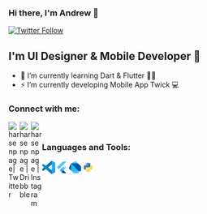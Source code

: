 ### Hi there, I'm Andrew 👋 


[![Twitter Follow](https://img.shields.io/twitter/follow/harsenpage?color=1DA1F2&logo=twitter&style=for-the-badge)](https://twitter.com/harsenpage)

## I'm UI Designer & Mobile Developer 👻

- 🌱 I’m currently learning Dart & Flutter 🐱‍💻
- ⚡ I’m currently developing Mobile App Twick 💻

### Connect with me:

[<img align="left" alt="harsenpage| Twitter" width="22px" src="https://cdn.jsdelivr.net/npm/simple-icons@v3/icons/twitter.svg" />](https://twitter.com/harsenpage)
[<img align="left" alt="harsenpage | Dribbble" width="22px" src="https://cdn.jsdelivr.net/npm/simple-icons@3.13.0/icons/dribbble.svg" />](https://dribbble.com/harsenpage)
[<img align="left" alt="harsenpage | Instagram" width="22px" src="https://cdn.jsdelivr.net/npm/simple-icons@v3/icons/instagram.svg" />](https://www.instagram.com/harsenpage/)

<br />

### Languages and Tools:

<img align="left" alt="Visual Studio Code" width="26px" src="https://raw.githubusercontent.com/github/explore/80688e429a7d4ef2fca1e82350fe8e3517d3494d/topics/visual-studio-code/visual-studio-code.png" />
<img align="left" alt="Flutter" width="26px" src="https://raw.githubusercontent.com/github/explore/80688e429a7d4ef2fca1e82350fe8e3517d3494d/topics/flutter/flutter.png" />
<img align="left" alt="Dart" width="26px" src="https://raw.githubusercontent.com/github/explore/80688e429a7d4ef2fca1e82350fe8e3517d3494d/topics/dart/dart.png" />
<img align="left" alt="Python" width="26px" src="https://raw.githubusercontent.com/github/explore/80688e429a7d4ef2fca1e82350fe8e3517d3494d/topics/python/python.png" />

<br />
<br />
